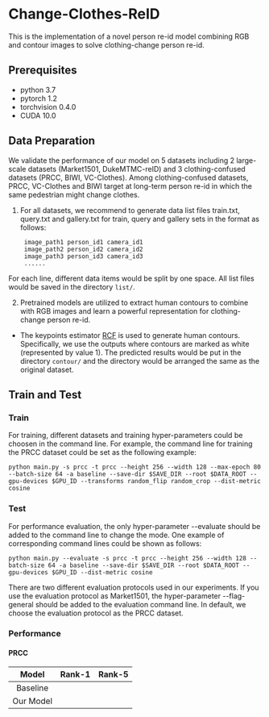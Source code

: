# Change-Clothes-ReID

This is the implementation of a novel person re-id model combining RGB and contour images to solve clothing-change person re-id. 

## Prerequisites

- python 3.7
- pytorch 1.2
- torchvision 0.4.0
- CUDA 10.0

## Data Preparation

We validate the performance of our model on 5 datasets including 2 large-scale datasets (Market1501, DukeMTMC-reID) and 3 clothing-confused datasets (PRCC, BIWI, VC-Clothes). Among clothing-confused datasets, PRCC, VC-Clothes and BIWI target at long-term person re-id in which the same pedestrian might change clothes.

1. For all datasets, we recommend to generate data list files train.txt, query.txt and gallery.txt for train, query and gallery sets in the format as follows:

        image_path1 person_id1 camera_id1
        image_path2 person_id2 camera_id2
        image_path3 person_id3 camera_id3
        ......

 For each line, different data items would be split by one space. All list files would be saved in the directory `list/`.

2. Pretrained models are utilized to extract human contours to combine with RGB images and learn a powerful representation for clothing-change person re-id.

- The keypoints estimator [RCF](https://github.com/yun-liu/rcf) is used to generate human contours. Specifically, we use the outputs where contours are marked as white (represented by value 1). The predicted results would be put in the directory `contour/` and the directory would be arranged the same as the original dataset.

## Train and Test

### Train

For training, different datasets and training hyper-parameters could be choosen in the command line. For example, the command line for training  the PRCC dataset could be set as the following example:

    python main.py -s prcc -t prcc --height 256 --width 128 --max-epoch 80 --batch-size 64 -a baseline --save-dir $SAVE_DIR --root $DATA_ROOT --gpu-devices $GPU_ID --transforms random_flip random_crop --dist-metric cosine 

### Test

For performance evaluation, the only hyper-parameter --evaluate should be added to the command line to change the mode. One example of corresponding command lines could be shown as follows:

    python main.py --evaluate -s prcc -t prcc --height 256 --width 128 --batch-size 64 -a baseline --save-dir $SAVE_DIR --root $DATA_ROOT --gpu-devices $GPU_ID --dist-metric cosine 

There are two different evaluation protocols used in our experiments. If you use the evaluation protocol as Market1501, the hyper-parameter --flag-general should be added to the evaluation command line. In default, we choose the evaluation protocol as the PRCC dataset. 

### Performance
#### PRCC
|Model| Rank-1 | Rank-5 |
|  :----:  |  :----:  | :----:  |
| Baseline  |  | |
| Our Model  |  | |
 
